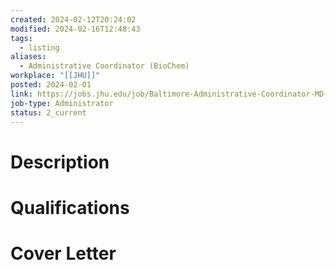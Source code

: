 ```yaml
---
created: 2024-02-12T20:24:02
modified: 2024-02-16T12:48:43
tags:
  - listing
aliases:
  - Administrative Coordinator (BioChem)
workplace: "[[JHU]]"
posted: 2024-02-01
link: https://jobs.jhu.edu/job/Baltimore-Administrative-Coordinator-MD-21205/1105017600/
job-type: Administrator
status: 2_current
---
```

# Description

# Qualifications

# Cover Letter
